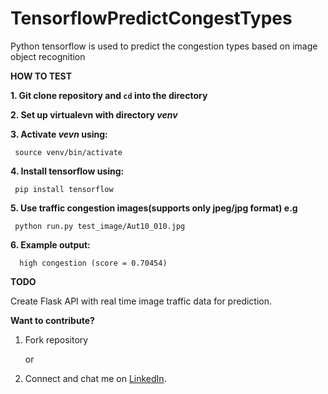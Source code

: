 # TensorflowPredictCongestTypes
Python tensorflow is used to predict the congestion types based on image object recognition

**HOW TO TEST**

**1. Git clone repository and `cd` into the directory**

**2. Set up virtualevn with directory _venv_** 

**3. Activate _vevn_ using:**

     source venv/bin/activate

**4. Install tensorflow using:**

     pip install tensorflow

**5. Use  traffic congestion images(supports only jpeg/jpg format) e.g**

     python run.py test_image/Aut10_010.jpg
     
**6. Example output:**

      high congestion (score = 0.70454)

**TODO**

Create Flask API with real time image traffic data for prediction.

**Want to contribute?** 
1. Fork repository

     or

2. Connect and chat me on [LinkedIn](https://www.linkedin.com/in/taiwo-o-adetiloye-505a8023/).
